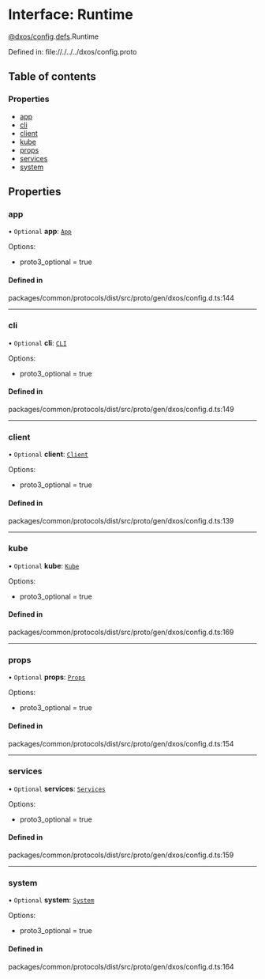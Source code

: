 # Interface: Runtime

[@dxos/config](../modules/dxos_config.md).[defs](../modules/dxos_config.defs.md).Runtime

Defined in:
  file://./../../dxos/config.proto

## Table of contents

### Properties

- [app](dxos_config.defs.Runtime-1.md#app)
- [cli](dxos_config.defs.Runtime-1.md#cli)
- [client](dxos_config.defs.Runtime-1.md#client)
- [kube](dxos_config.defs.Runtime-1.md#kube)
- [props](dxos_config.defs.Runtime-1.md#props)
- [services](dxos_config.defs.Runtime-1.md#services)
- [system](dxos_config.defs.Runtime-1.md#system)

## Properties

### app

• `Optional` **app**: [`App`](dxos_config.defs.Runtime.App.md)

Options:
  - proto3_optional = true

#### Defined in

packages/common/protocols/dist/src/proto/gen/dxos/config.d.ts:144

___

### cli

• `Optional` **cli**: [`CLI`](dxos_config.defs.Runtime.CLI-1.md)

Options:
  - proto3_optional = true

#### Defined in

packages/common/protocols/dist/src/proto/gen/dxos/config.d.ts:149

___

### client

• `Optional` **client**: [`Client`](dxos_config.defs.Runtime.Client-1.md)

Options:
  - proto3_optional = true

#### Defined in

packages/common/protocols/dist/src/proto/gen/dxos/config.d.ts:139

___

### kube

• `Optional` **kube**: [`Kube`](dxos_config.defs.Runtime.Kube-1.md)

Options:
  - proto3_optional = true

#### Defined in

packages/common/protocols/dist/src/proto/gen/dxos/config.d.ts:169

___

### props

• `Optional` **props**: [`Props`](dxos_config.defs.Runtime.Props.md)

Options:
  - proto3_optional = true

#### Defined in

packages/common/protocols/dist/src/proto/gen/dxos/config.d.ts:154

___

### services

• `Optional` **services**: [`Services`](dxos_config.defs.Runtime.Services-1.md)

Options:
  - proto3_optional = true

#### Defined in

packages/common/protocols/dist/src/proto/gen/dxos/config.d.ts:159

___

### system

• `Optional` **system**: [`System`](dxos_config.defs.Runtime.System.md)

Options:
  - proto3_optional = true

#### Defined in

packages/common/protocols/dist/src/proto/gen/dxos/config.d.ts:164
